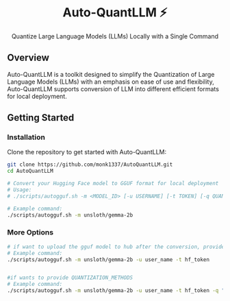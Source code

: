 <div align="center">
<h1>Auto-QuantLLM ⚡️ </h1>
<p>Quantize Large Language Models (LLMs) Locally with a Single Command</p>
</div>

## Overview

Auto-QuantLLM is a toolkit designed to simplify the Quantization of Large Language Models (LLMs) with an emphasis on ease of use and flexibility, Auto-QuantLLM supports conversion of LLM into different efficient formats for local deployment.


## Getting Started

### Installation

Clone the repository to get started with Auto-QuantLLM:

```bash
git clone https://github.com/monk1337/AutoQuantLLM.git
cd AutoQuantLLM
```


```bash
# Convert your Hugging Face model to GGUF format for local deployment
# Usage:
# ./scripts/autogguf.sh -m <MODEL_ID> [-u USERNAME] [-t TOKEN] [-q QUANTIZATION_METHODS]

# Example command:
./scripts/autogguf.sh -m unsloth/gemma-2b
```

### More Options
```bash
# if want to upload the gguf model to hub after the conversion, provide the user and token
# Example command:
./scripts/autogguf.sh -m unsloth/gemma-2b -u user_name -t hf_token


#if wants to provide QUANTIZATION_METHODS
# Example command:
./scripts/autogguf.sh -m unsloth/gemma-2b -u user_name -t hf_token -q "q4_k_m,q5_k_m"
```
